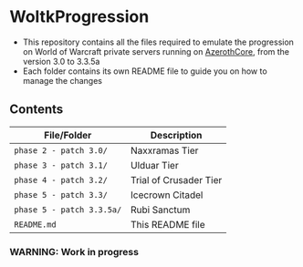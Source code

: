 # WoltkProgression
- This repository contains all the files required to emulate the progression on World of Warcraft private servers running on [AzerothCore](https://github.com/azerothcore/azerothcore-wotlk), from the version 3.0 to 3.3.5a
- Each folder contains its own README file to guide you on how to manage the changes

## Contents

| File/Folder               | Description                                |
|---------------------------|--------------------------------------------|
| `phase 2 - patch 3.0/`    | Naxxramas Tier         | Arena season 5    |
| `phase 3 - patch 3.1/`    | Ulduar Tier            | Arena season 6    |
| `phase 4 - patch 3.2/`    | Trial of Crusader Tier | Arena season 7    |
| `phase 5 - patch 3.3/`    | Icecrown Citadel       | Arena season 8    |
| `phase 5 - patch 3.3.5a/` | Rubi Sanctum                               |
| `README.md`               | This README file                           |

### WARNING: Work in progress

